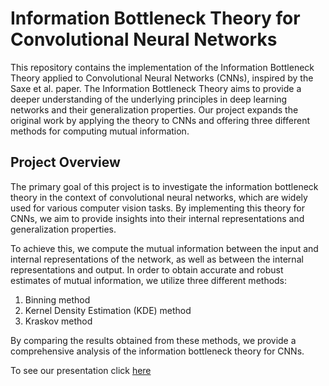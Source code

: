 # Information Bottleneck Theory for Convolutional Neural Networks

This repository contains the implementation of the Information Bottleneck Theory applied to Convolutional Neural Networks (CNNs), inspired by the Saxe et al. paper. The Information Bottleneck Theory aims to provide a deeper understanding of the underlying principles in deep learning networks and their generalization properties. Our project expands the original work by applying the theory to CNNs and offering three different methods for computing mutual information.

## Project Overview

The primary goal of this project is to investigate the information bottleneck theory in the context of convolutional neural networks, which are widely used for various computer vision tasks. By implementing this theory for CNNs, we aim to provide insights into their internal representations and generalization properties.

To achieve this, we compute the mutual information between the input and internal representations of the network, as well as between the internal representations and output. In order to obtain accurate and robust estimates of mutual information, we utilize three different methods:

1. Binning method
2. Kernel Density Estimation (KDE) method
3. Kraskov method

By comparing the results obtained from these methods, we provide a comprehensive analysis of the information bottleneck theory for CNNs.

To see our presentation click [here](https://github.com/Lausilio/information_bottleneck/blob/master/Information%20theory.pdf)
